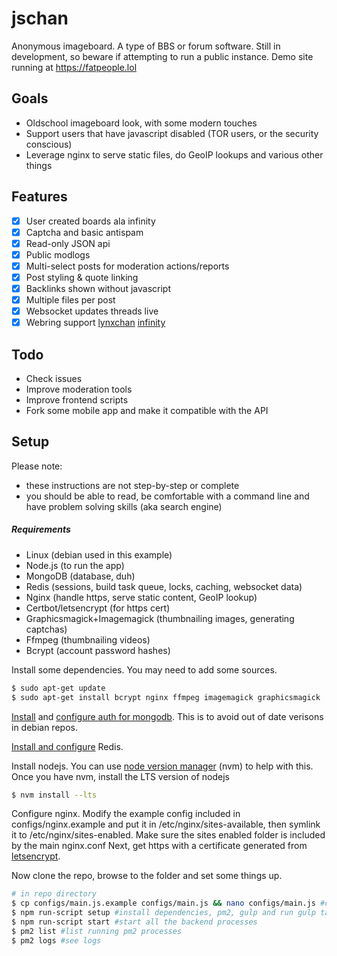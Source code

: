 # jschan

Anonymous imageboard. A type of BBS or forum software.
Still in development, so beware if attempting to run a public instance.
Demo site running at https://fatpeople.lol

## Goals
- Oldschool imageboard look, with some modern touches
- Support users that have javascript disabled (TOR users, or the security conscious)
- Leverage nginx to serve static files, do GeoIP lookups and various other things

## Features
- [x] User created boards ala infinity
- [x] Captcha and basic antispam
- [x] Read-only JSON api
- [x] Public modlogs
- [x] Multi-select posts for moderation actions/reports
- [x] Post styling & quote linking
- [x] Backlinks shown without javascript
- [x] Multiple files per post
- [x] Websocket updates threads live
- [x] Webring support [lynxchan](https://gitlab.com/alogware/LynxChanAddon-Webring) [infinity](https://gitlab.com/Tenicu/infinityaddon-webring)

## Todo
- Check issues
- Improve moderation tools
- Improve frontend scripts
- Fork some mobile app and make it compatible with the API

## Setup
Please note:
- these instructions are not step-by-step or complete
- you should be able to read, be comfortable with a command line and have problem solving skills (aka search engine)

##### Requirements
- Linux (debian used in this example)
- Node.js (to run the app)
- MongoDB (database, duh)
- Redis (sessions, build task queue, locks, caching, websocket data)
- Nginx (handle https, serve static content, GeoIP lookup)
- Certbot/letsencrypt (for https cert)
- Graphicsmagick+Imagemagick (thumbnailing images, generating captchas)
- Ffmpeg (thumbnailing videos)
- Bcrypt (account password hashes)

Install some dependencies. You may need to add some sources.
```bash
$ sudo apt-get update
$ sudo apt-get install bcrypt nginx ffmpeg imagemagick graphicsmagick
```

[Install](https://docs.mongodb.com/manual/tutorial/install-mongodb-on-debian/#install-mongodb-community-edition-on-debian) and [configure auth for mongodb](https://medium.com/mongoaudit/how-to-enable-authentication-on-mongodb-b9e8a924efac). This is to avoid out of date verisons in debian repos.

[Install and configure](https://www.digitalocean.com/community/tutorials/how-to-install-and-secure-redis-on-debian-9) Redis.

Install nodejs. You can use [node version manager](https://github.com/nvm-sh/nvm) (nvm) to help with this.
Once you have nvm, install the LTS version of nodejs
```bash
$ nvm install --lts
```

Configure nginx. Modify the example config included in configs/nginx.example and put it in /etc/nginx/sites-available, then symlink it to /etc/nginx/sites-enabled. Make sure the sites enabled folder is included by the main nginx.conf
Next, get https with a certificate generated from [letsencrypt](https://wiki.debian.org/LetsEncrypt).

Now clone the repo, browse to the folder and set some things up.
```bash
# in repo directory
$ cp configs/main.js.example configs/main.js && nano configs/main.js #copy example config and edit
$ npm run-script setup #install dependencies, pm2, gulp and run gulp tasks
$ npm run-script start #start all the backend processes
$ pm2 list #list running pm2 processes
$ pm2 logs #see logs
```
